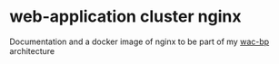 # web-application cluster nginx
Documentation and a docker image of nginx to be part of my [wac-bp](https://github.com/chad-autry/wac-bp) architecture
